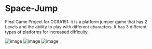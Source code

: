 # Space-Jump
Final Game Project for CGRA151: 
It is a platform jumper game that has 2 Levels and the ability to play with different characters. It has 3 different types of platforms for increased difficulty. 

![image](https://github.com/jigsaw273/Space-Jump/assets/140861149/29245550-b6f6-4216-bc02-091b991c1c3e)
![image](https://github.com/jigsaw273/Space-Jump/assets/140861149/55002a8a-43de-4f51-a71e-ea8949495adc)
![image](https://github.com/jigsaw273/Space-Jump/assets/140861149/dde7c0b4-d9ce-4ab1-90ce-f2a7797f3ce6)


